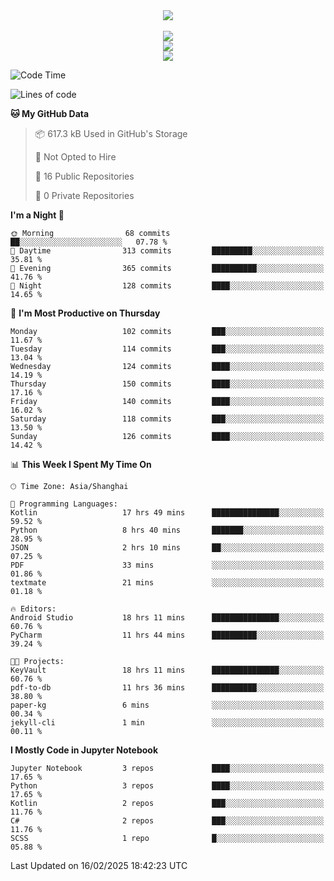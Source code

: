 <div align="center">
  <img src="https://readme-typing-svg.demolab.com?font=Zhi+Mang+Xing&size=40&pause=1000&color=000000&center=true&vCenter=true&lines=Baymax%E5%B0%8F%E6%8C%AF;Hello%20World"/><br/>
  <br/>
  <img src="https://skillicons.dev/icons?i=java,kotlin,python,c,cpp,html,css,javascript" /><br/>
  <img src="https://skillicons.dev/icons?i=spring,vue,pytorch,maven,gradle,mysql,sqlite,linux" /><br/>
  <img src="https://skillicons.dev/icons?i=idea,pycharm,webstorm,androidstudio,vscode,git,vim,md" /><br/>
</div>

<!--START_SECTION:waka-->
![Code Time](http://img.shields.io/badge/Code%20Time-614%20hrs%207%20mins-blue)

![Lines of code](https://img.shields.io/badge/From%20Hello%20World%20I%27ve%20Written-6.0%20million%20lines%20of%20code-blue)

**🐱 My GitHub Data** 

> 📦 617.3 kB Used in GitHub's Storage 
 > 
> 🚫 Not Opted to Hire
 > 
> 📜 16 Public Repositories 
 > 
> 🔑 0 Private Repositories 
 > 
**I'm a Night 🦉** 

```text
🌞 Morning                68 commits          ██░░░░░░░░░░░░░░░░░░░░░░░   07.78 % 
🌆 Daytime                313 commits         █████████░░░░░░░░░░░░░░░░   35.81 % 
🌃 Evening                365 commits         ██████████░░░░░░░░░░░░░░░   41.76 % 
🌙 Night                  128 commits         ████░░░░░░░░░░░░░░░░░░░░░   14.65 % 
```
📅 **I'm Most Productive on Thursday** 

```text
Monday                   102 commits         ███░░░░░░░░░░░░░░░░░░░░░░   11.67 % 
Tuesday                  114 commits         ███░░░░░░░░░░░░░░░░░░░░░░   13.04 % 
Wednesday                124 commits         ████░░░░░░░░░░░░░░░░░░░░░   14.19 % 
Thursday                 150 commits         ████░░░░░░░░░░░░░░░░░░░░░   17.16 % 
Friday                   140 commits         ████░░░░░░░░░░░░░░░░░░░░░   16.02 % 
Saturday                 118 commits         ███░░░░░░░░░░░░░░░░░░░░░░   13.50 % 
Sunday                   126 commits         ████░░░░░░░░░░░░░░░░░░░░░   14.42 % 
```


📊 **This Week I Spent My Time On** 

```text
🕑︎ Time Zone: Asia/Shanghai

💬 Programming Languages: 
Kotlin                   17 hrs 49 mins      ███████████████░░░░░░░░░░   59.52 % 
Python                   8 hrs 40 mins       ███████░░░░░░░░░░░░░░░░░░   28.95 % 
JSON                     2 hrs 10 mins       ██░░░░░░░░░░░░░░░░░░░░░░░   07.25 % 
PDF                      33 mins             ░░░░░░░░░░░░░░░░░░░░░░░░░   01.86 % 
textmate                 21 mins             ░░░░░░░░░░░░░░░░░░░░░░░░░   01.18 % 

🔥 Editors: 
Android Studio           18 hrs 11 mins      ███████████████░░░░░░░░░░   60.76 % 
PyCharm                  11 hrs 44 mins      ██████████░░░░░░░░░░░░░░░   39.24 % 

🐱‍💻 Projects: 
KeyVault                 18 hrs 11 mins      ███████████████░░░░░░░░░░   60.76 % 
pdf-to-db                11 hrs 36 mins      ██████████░░░░░░░░░░░░░░░   38.80 % 
paper-kg                 6 mins              ░░░░░░░░░░░░░░░░░░░░░░░░░   00.34 % 
jekyll-cli               1 min               ░░░░░░░░░░░░░░░░░░░░░░░░░   00.11 % 
```

**I Mostly Code in Jupyter Notebook** 

```text
Jupyter Notebook         3 repos             ████░░░░░░░░░░░░░░░░░░░░░   17.65 % 
Python                   3 repos             ████░░░░░░░░░░░░░░░░░░░░░   17.65 % 
Kotlin                   2 repos             ███░░░░░░░░░░░░░░░░░░░░░░   11.76 % 
C#                       2 repos             ███░░░░░░░░░░░░░░░░░░░░░░   11.76 % 
SCSS                     1 repo              █░░░░░░░░░░░░░░░░░░░░░░░░   05.88 % 
```




 Last Updated on 16/02/2025 18:42:23 UTC
<!--END_SECTION:waka-->





